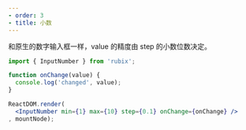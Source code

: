 ```yaml
---
- order: 3
- title: 小数
---
```


和原生的数字输入框一样，value 的精度由 step 的小数位数决定。

````jsx
import { InputNumber } from 'rubix';

function onChange(value) {
  console.log('changed', value);
}

ReactDOM.render(
  <InputNumber min={1} max={10} step={0.1} onChange={onChange} />
, mountNode);
````
